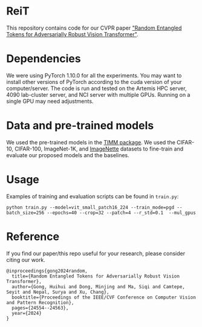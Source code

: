 # ReiT
This repository contains code for our CVPR paper ["Random Entangled Tokens for Adversarially Robust Vision Transformer"](https://openaccess.thecvf.com/content/CVPR2024/html/Gong_Random_Entangled_Tokens_for_Adversarially_Robust_Vision_Transformer_CVPR_2024_paper.html).

# Dependencies
We were using PyTorch 1.10.0 for all the experiments. You may want to install other versions of PyTorch according to the cuda version of your computer/server.
The code is run and tested on the Artemis HPC server, 4090 lab-cluster server, and NCI server with multiple GPUs. Running on a single GPU may need adjustments.

# Data and pre-trained models
We used the pre-trained models in the [TIMM package](https://github.com/guigrpa/timm). We used the CIFAR-10, CIFAR-100, ImageNet-1K, and [ImageNette](https://github.com/fastai/imagenette/) datasets to fine-train and evaluate our proposed models and the baselines. 

# Usage
Examples of training and evaluation scripts can be found in `train.py`:
```
python train.py --model=vit_small_patch16_224 --train_mode=pgd --batch_size=256 --epochs=40 --crop=32 --patch=4 --r_std=0.1  --mul_gpus
```

# Reference
If you find our paper/this repo useful for your research, please consider citing our work.
```
@inproceedings{gong2024random,
  title={Random Entangled Tokens for Adversarially Robust Vision Transformer},
  author={Gong, Huihui and Dong, Minjing and Ma, Siqi and Camtepe, Seyit and Nepal, Surya and Xu, Chang},
  booktitle={Proceedings of the IEEE/CVF Conference on Computer Vision and Pattern Recognition},
  pages={24554--24563},
  year={2024}
}
```
